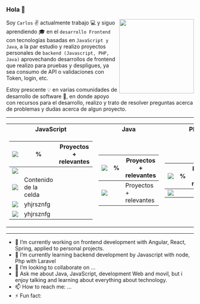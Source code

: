 ### Hola 👋  


<img align="right" width="200" height="200" src="https://media1.tenor.com/images/2b56e1f91ab8d849c147a87605ac0809/tenor.gif?itemid=12839536">


Soy ```Carlos``` :v: actualmente trabajo :computer: y siguo aprendiendo :mortar_board: en el ```desarrollo Frontend``` con tecnologías basadas en ```JavaScript y Java```, a la par estudio y realizo proyectos personales de ```backend (Javascript, PHP, Java)``` aprovechando desarrollos de frontend que realizo para pruebas y despligues, ya sea consumo de API o validaciones con Token, login, etc.

Estoy prescente :bulb: en varias comunidades de desarrollo de software :space_invader:, en donde apoyo con recursos para el desarrollo, realizo y trato de resolver preguntas acerca de problemas y dudas acerca de algun proyecto.

---

<table>
  <tr> <th>JavaScript</th> <th>Java</th> <th>PHP</th> </tr>
<tr><td>

| <img src="https://img.icons8.com/color/48/000000/javascript.png"/> | %  | Proyectos + relevantes |
| ------------- | ------------- | ------------- |
| <img src="https://img.icons8.com/color/48/000000/angularjs.png"/>  |   |  |
| <img src="https://img.icons8.com/officel/48/000000/react.png"/>  | Contenido de la celda  |  |
| <img src="https://img.icons8.com/ios-filled/48/000000/ionic.png"/> |  yhjrsznfg        | |
| <img src="https://img.icons8.com/color/48/000000/nodejs.png"/> |  yhjrsznfg        ||

</td><td>

| <img src="https://img.icons8.com/color/48/000000/java-coffee-cup-logo.png"/> | % | Proyectos + relevantes |
| ------------- | ------------- | ------------- |
| <img src="https://img.icons8.com/color/48/000000/spring-logo.png"/>  |  | Proyectos + relevantes |

</td><td>
  
| <img src="https://img.icons8.com/offices/48/000000/php-logo.png"/> | % | Proyectos + relevantes |
| ------------- | ------------- | ------------- |
| <img src="https://img.icons8.com/windows/48/000000/laravel.png"/>  |   |  |

</td></tr> </table>

---

- 🔭 I’m currently working on frontend development with Angular, React, Spring, applied to personal projects.
- 🌱 I’m currently learning backend development by Javascript with node, Php with Laravel
- 👯 I’m looking to collaborate on ...
- 💬 Ask me about Java, JavaScript, development Web and movil, but i enjoy talking and learning about everything about technology.
- 📫 How to reach me: ...
- ⚡ Fun fact: 

